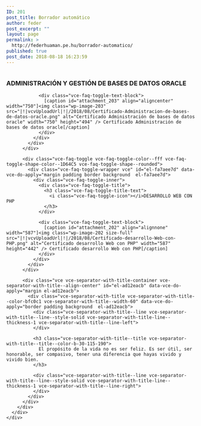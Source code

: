 ```yaml
---
ID: 201
post_title: Borrador automático
author: feder
post_excerpt: ""
layout: page
permalink: >
  http://federhuaman.pe.hu/borrador-automatico/
published: true
post_date: 2018-08-18 16:23:59
---
```

<!--vcv no format-->

<div class="vce-row-container">
  <div class="vce-row vce-row--col-gap-30 vce-row-columns--top vce-row-content--top" id="el-1faa1f1b" data-vce-do-apply="all el-1faa1f1b">
    <div class="vce-row-content" data-vce-element-content="true">
      <div class="vce-col vce-col--md-100p vce-col--xs-1 vce-col--xs-last vce-col--xs-first vce-col--sm-last vce-col--sm-first vce-col--md-last vce-col--lg-last vce-col--xl-last vce-col--md-first vce-col--lg-first vce-col--xl-first" id="el-55180c86" data-vce-do-apply="background border el-55180c86">
        <div class="vce-col-inner" data-vce-element-content="true" data-vce-do-apply="padding margin  el-55180c86">
        </div>
      </div>
    </div>
  </div>
</div>

<div class="vce-row-container">
  <div class="vce-row vce-row--col-gap-30 vce-row-columns--top vce-row-content--top" id="el-0659c0ff" data-vce-do-apply="all el-0659c0ff">
    <div class="vce-row-content" data-vce-element-content="true">
      <div class="vce-col vce-col--md-100p vce-col--xs-1 vce-col--xs-last vce-col--xs-first vce-col--sm-last vce-col--sm-first vce-col--md-last vce-col--lg-last vce-col--xl-last vce-col--md-first vce-col--lg-first vce-col--xl-first" id="el-1511e167" data-vce-do-apply="background border el-1511e167">
        <div class="vce-col-inner" data-vce-element-content="true" data-vce-do-apply="padding margin  el-1511e167">
          <div class="vce-single-image-container container vce-single-image--align-left">
            <div class="vce vce-single-image-wrapper" id="el-3e99d19e" data-vce-do-apply="all el-3e99d19e">
              <figure><div class="vce-single-image-inner">
                <img class="vce-single-image" src="|!|vcvAssetsUploadUrl|!|elements/singleImage/singleImage/public/single-image.jpg" data-img-src="|!|vcvAssetsUploadUrl|!|elements/singleImage/singleImage/public/single-image.jpg" alt="" title="" />
              </div></figure>
            </div>
          </div>
        </div>
      </div>
    </div>
  </div>
</div>

<div class="vce-row-container">
  <div class="vce-row vce-row--col-gap-30 vce-row-columns--top vce-row-content--top" id="el-64bdf391" data-vce-do-apply="all el-64bdf391">
    <div class="vce-row-content" data-vce-element-content="true">
      <div class="vce-col vce-col--md-100p vce-col--xs-1 vce-col--xs-last vce-col--xs-first vce-col--sm-last vce-col--sm-first vce-col--md-last vce-col--lg-last vce-col--xl-last vce-col--md-first vce-col--lg-first vce-col--xl-first container" id="el-812ed79f" data-vce-do-apply="background border el-812ed79f">
        <div class="vce-col-inner" data-vce-element-content="true" data-vce-do-apply="padding margin  el-812ed79f">
          <div class="vce-faq-toggle vce-faq-toggle-color--fff vce-faq-toggle-shape-color--1D64C5 vce-faq-toggle-shape--rounded">
            <div class="vce-faq-toggle-wrapper vce" id="el-6439ce80" data-vce-do-apply="margin padding border background  el-6439ce80">
              <div class="vce-faq-toggle-inner">
                <div class="vce-faq-toggle-title">
                  <h3 class="vce-faq-toggle-title-text">
                    <i class="vce-faq-toggle-icon"></i>ADMINISTRACIÓN Y GESTIÓN DE BASES DE DATOS ORACLE
                  </h3>
                </div>
                
                <div class="vce-faq-toggle-text-block">
                  [caption id="attachment_203" align="aligncenter" width="750"]<img class="wp-image-203" src="|!|vcvUploadUrl|!|/2018/08/Certificado-Administracion-de-bases-de-datos-oracle.png" alt="Certificado Administración de bases de datos oracle" width="750" height="494" /> Certificado Administración de bases de datos oracle[/caption]
                </div>
              </div>
            </div>
          </div>
          
          <div class="vce-faq-toggle vce-faq-toggle-color--fff vce-faq-toggle-shape-color--1D64C5 vce-faq-toggle-shape--rounded">
            <div class="vce-faq-toggle-wrapper vce" id="el-fa7aee7d" data-vce-do-apply="margin padding border background  el-fa7aee7d">
              <div class="vce-faq-toggle-inner">
                <div class="vce-faq-toggle-title">
                  <h3 class="vce-faq-toggle-title-text">
                    <i class="vce-faq-toggle-icon"></i>DESARROLLO WEB CON PHP
                  </h3>
                </div>
                
                <div class="vce-faq-toggle-text-block">
                  [caption id="attachment_202" align="alignnone" width="587"]<img class="wp-image-202 size-full" src="|!|vcvUploadUrl|!|/2018/08/Certificado-desarrollo-Web-con-PHP.png" alt="Certificado desarrollo Web con PHP" width="587" height="442" /> Certificado desarrollo Web con PHP[/caption]
                </div>
              </div>
            </div>
          </div>
          
          <div class="vce vce-separator-with-title-container vce-separator-with-title--align-center" id="el-ad12eacb" data-vce-do-apply="margin el-ad12eacb">
            <div class="vce-separator-with-title vce-separator-with-title--color-bfc0c1 vce-separator-with-title--width-60" data-vce-do-apply="border padding background  el-ad12eacb">
              <div class="vce-separator-with-title--line vce-separator-with-title--line--style-solid vce-separator-with-title-line--thickness-1 vce-separator-with-title--line-left">
              </div>
              
              <h3 class="vce-separator-with-title--title vce-separator-with-title--title--color-b-30-115-190">
                El propósito de la vida no es ser feliz. Es ser útil, ser honorable, ser compasivo, tener una diferencia que hayas vivido y vivido bien.
              </h3>
              
              <div class="vce-separator-with-title--line vce-separator-with-title--line--style-solid vce-separator-with-title-line--thickness-1 vce-separator-with-title--line-right">
              </div>
            </div>
          </div>
        </div>
      </div>
    </div>
  </div>
</div>

<!--vcv no format-->